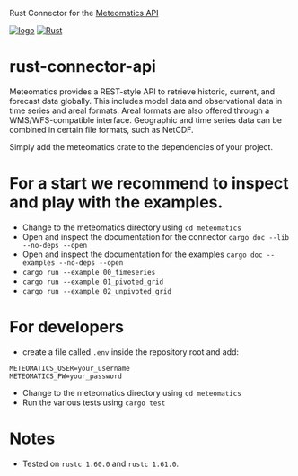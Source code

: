 Rust Connector for the [Meteomatics API](https://api.meteomatics.com/Overview.html "Documentation Overwiev")

[![logo](https://static.meteomatics.com/meteomatics-logo.png)](https://www.meteomatics.com "Meteomatics - Your Experts in Weather Data Processing")
[![Rust](https://github.com/bbuman/rust-connector-api/actions/workflows/rust.yml/badge.svg?branch=structure_revamp)](https://github.com/bbuman/rust-connector-api/actions/workflows/rust.yml)

# rust-connector-api
Meteomatics provides a REST-style API to retrieve historic, current, and forecast data globally. This includes model data and observational data in time series and areal formats. Areal formats are also offered through a WMS/WFS-compatible interface. Geographic and time series data can be combined in certain file formats, such as NetCDF.

Simply add the meteomatics crate to the dependencies of your project.

# For a start we recommend to inspect and play with the examples.
- Change to the meteomatics directory using ```cd meteomatics``` 
- Open and inspect the documentation for the connector ```cargo doc --lib --no-deps --open```
- Open and inspect the documentation for the examples ```cargo doc --examples --no-deps --open```
- ```cargo run --example 00_timeseries```
- ```cargo run --example 01_pivoted_grid```
- ```cargo run --example 02_unpivoted_grid```

# For developers
- create a file called ```.env``` inside the repository root and add:
```text
METEOMATICS_USER=your_username
METEOMATICS_PW=your_password
```
- Change to the meteomatics directory using ```cd meteomatics```
- Run the various tests using ```cargo test```

# Notes
- Tested on ```rustc 1.60.0``` and ```rustc 1.61.0```.